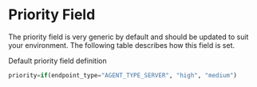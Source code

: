 # Priority Field


The priority field is very generic by default and should be updated to suit your environment. The following table describes how this field is set.

Default priority field definition

```python
priority=if(endpoint_type="AGENT_TYPE_SERVER", "high", "medium")
```
